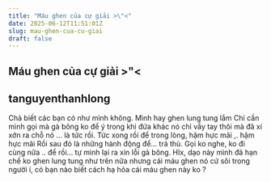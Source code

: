 ```yaml
---
title: "Máu ghen của cự giải >\"<"
date: 2025-06-12T11:51:01Z
slug: mau-ghen-cua-cu-giai
draft: false
---
```


## Máu ghen của cự giải >"<

## tanguyenthanhlong

Chả biết các bạn có như mình không. Mình hay ghen lung tung lắm 
Chỉ cần mình gọi mà gà bông ko để ý trong khi đứa khác nó chỉ vẫy tay thôi mà đã xí xớn ra chỗ nó ... là tức rồi. Tức xong rồi để trong lòng, hậm hực mãi ,. hậm hực mãi
Rồi sau đó là những hành động để... trả thù. Gọi ko nghe, ko đi cùng nữa .. để rồi... tự mình lại ra xin lỗi gà bông.
HIx, dạo này mình đã hạn chế ko ghen lung tung như trên nữa nhưng cái máu ghen nó cứ sôi trong người í, có bạn nào biết cách hạ hỏa cái máu ghen này ko ?